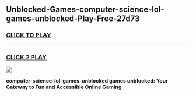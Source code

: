 
## Unblocked-Games-computer-science-lol-games-unblocked-Play-Free-27d73
<h3>
<a href="https://premium76.site?title=computer-science-lol-games-unblocked&ref=15A">CLICK TO PLAY</a></h3>
<hr>

<h3>
<a href="https://premium76.site?title=computer-science-lol-games-unblocked&ref=15A">CLICK 2 PLAY</a>
  
</h3>

<a href="https://premium76.site?title=computer-science-lol-games-unblocked&ref=15A"><img src="https://clearcache.store/games.png"></a>


**computer-science-lol-games-unblocked games unblocked: Your Gateway to Fun and Accessible Online Gaming**
